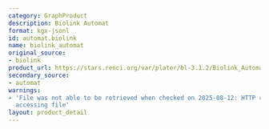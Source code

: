 ```yaml
---
category: GraphProduct
description: Biolink Automat
format: kgx-jsonl
id: automat.biolink
name: biolink_automat
original_source:
- biolink
product_url: https://stars.renci.org/var/plater/bl-3.1.2/Biolink_Automat/latest/kgx_files
secondary_source:
- automat
warnings:
- 'File was not able to be retrieved when checked on 2025-08-12: HTTP 404 error when
  accessing file'
layout: product_detail
---
```

